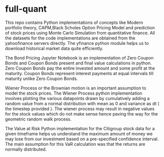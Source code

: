 # full-quant
This repo contains Python implementations of concepts like Modern portfolio theory, CAPM,Black Scholes Option Pricing Model and prediction of stock prices using Monte Carlo Simulation from quantitative finance.
All the datasets for the code implementations are obtained from the yahoofinance servers directly. The yfinance python module helps us to download historical market data quite efficiently.

The Bond Pricing Jupyter Notebook is an implementation of Zero Coupon Bonds and Coupon Bonds present and final value calculations in python. 
Zero Coupon Bonds pay the entire invested amount and some profit at the maturity.
Coupon Bonds represent interest payments at equal intervals till maturity unlike Zero Coupon Bonds.

Wiener Process or the Brownian motion is an important assumption to model the stock prices. The Wiener Process python implementation involves plotting the various datapoints drawn by cumulatively adding a random value from a normal distribution with mean as 0 and variance as dt ( the timestep provided ). The wiener process may result in negative values for the stock values which do not make sense hence paving the way for the geometric random walk process.

The Value at Risk Python implementation for the Citigroup stock data for a given timeframe helps us understand the maximum amount of money we may lose from our investment based on a pre-specified confidence interval. The main assumption for this VaR calculation was that the returns are normally distributed.

